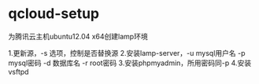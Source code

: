 qcloud-setup
============

为腾讯云主机ubuntu12.04 x64创建lamp环境

1.更新源，-s 选项，控制是否替换源
2.安装lamp-server，-u mysql用户名 -p mysql密码 -d 数据库名 -r root密码
3.安装phpmyadmin，所用密码同-p
4.安装vsftpd